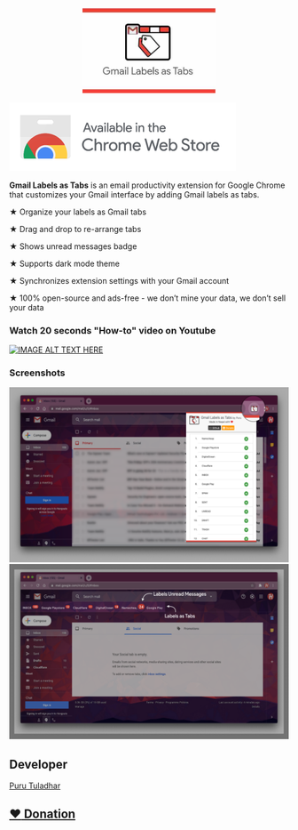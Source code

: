 <link rel="shortcut icon" type="image/x-icon" href="gmail-labels-as-tabs/images/icons/16.png">
  
<p align="center">
  <img width="240" src="images/store-listing/small-promo-tile.jpg" />
</p>

[![Available in Chrome Web Store](images/available-in-cws.png)](https://chrome.google.com/webstore/detail/gmail-labels-as-tabs/fadllmncpdhaindodhlgbheephdkopih)

**Gmail Labels as Tabs** is an email productivity extension for Google Chrome that customizes your Gmail interface by adding Gmail labels as tabs.

★ Organize your labels as Gmail tabs

★ Drag and drop to re-arrange tabs

★ Shows unread messages badge

★ Supports dark mode theme

★ Synchronizes extension settings with your Gmail account

★ 100% open-source and ads-free - we don’t mine your data, we don’t sell your data

### Watch 20 seconds "How-to" video on Youtube
[![IMAGE ALT TEXT HERE](https://img.youtube.com/vi/XF5KXcwmlmo/0.jpg)](https://www.youtube.com/watch?v=XF5KXcwmlmo)

### Screenshots
![](images/screenshots/screenshot-1.png)
![](images/screenshots/screenshot-2.png)

## Developer
[Puru Tuladhar](https://tuladhar.github.io/about-me/)

## [:heart: Donation](https://tuladhar.github.io/gmail-labels-as-tabs/DONATION)
